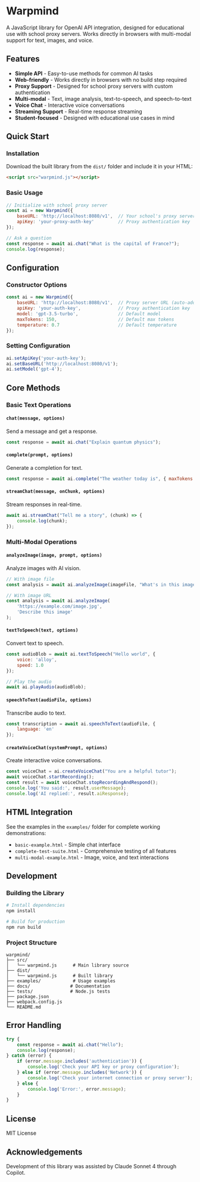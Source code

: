 # Warpmind

A JavaScript library for OpenAI API integration, designed for educational use with school proxy servers. Works directly in browsers with multi-modal support for text, images, and voice.

## Features

- **Simple API** - Easy-to-use methods for common AI tasks
- **Web-friendly** - Works directly in browsers with no build step required
- **Proxy Support** - Designed for school proxy servers with custom authentication
- **Multi-modal** - Text, image analysis, text-to-speech, and speech-to-text
- **Voice Chat** - Interactive voice conversations
- **Streaming Support** - Real-time response streaming
- **Student-focused** - Designed with educational use cases in mind

## Quick Start

### Installation

Download the built library from the `dist/` folder and include it in your HTML:

```html
<script src="warpmind.js"></script>
```

### Basic Usage

```javascript
// Initialize with school proxy server
const ai = new Warpmind({
    baseURL: 'http://localhost:8080/v1',  // Your school's proxy server
    apiKey: 'your-proxy-auth-key'         // Proxy authentication key
});

// Ask a question
const response = await ai.chat("What is the capital of France?");
console.log(response);
```

## Configuration

### Constructor Options

```javascript
const ai = new Warpmind({
    baseURL: 'http://localhost:8080/v1',  // Proxy server URL (auto-adds /v1)
    apiKey: 'your-auth-key',              // Proxy authentication key
    model: 'gpt-3.5-turbo',               // Default model
    maxTokens: 150,                       // Default max tokens
    temperature: 0.7                      // Default temperature
});
```

### Setting Configuration

```javascript
ai.setApiKey('your-auth-key');
ai.setBaseURL('http://localhost:8080/v1');
ai.setModel('gpt-4');
```

## Core Methods

### Basic Text Operations

#### `chat(message, options)`
Send a message and get a response.

```javascript
const response = await ai.chat("Explain quantum physics");
```

#### `complete(prompt, options)`
Generate a completion for text.

```javascript
const response = await ai.complete("The weather today is", { maxTokens: 50 });
```

#### `streamChat(message, onChunk, options)`
Stream responses in real-time.

```javascript
await ai.streamChat("Tell me a story", (chunk) => {
    console.log(chunk);
});
```

### Multi-Modal Operations

#### `analyzeImage(image, prompt, options)`
Analyze images with AI vision.

```javascript
// With image file
const analysis = await ai.analyzeImage(imageFile, "What's in this image?");

// With image URL
const analysis = await ai.analyzeImage(
    'https://example.com/image.jpg',
    'Describe this image'
);
```

#### `textToSpeech(text, options)`
Convert text to speech.

```javascript
const audioBlob = await ai.textToSpeech("Hello world", {
    voice: 'alloy',
    speed: 1.0
});

// Play the audio
await ai.playAudio(audioBlob);
```

#### `speechToText(audioFile, options)`
Transcribe audio to text.

```javascript
const transcription = await ai.speechToText(audioFile, {
    language: 'en'
});
```

#### `createVoiceChat(systemPrompt, options)`
Create interactive voice conversations.

```javascript
const voiceChat = ai.createVoiceChat("You are a helpful tutor");
await voiceChat.startRecording();
const result = await voiceChat.stopRecordingAndRespond();
console.log('You said:', result.userMessage);
console.log('AI replied:', result.aiResponse);
```

## HTML Integration

See the examples in the `examples/` folder for complete working demonstrations:

- `basic-example.html` - Simple chat interface
- `complete-test-suite.html` - Comprehensive testing of all features
- `multi-modal-example.html` - Image, voice, and text interactions

## Development

### Building the Library

```bash
# Install dependencies
npm install

# Build for production
npm run build
```

### Project Structure

```
warpmind/
├── src/
│   └── warpmind.js      # Main library source
├── dist/
│   └── warpmind.js      # Built library
├── examples/            # Usage examples
├── docs/               # Documentation
├── tests/              # Node.js tests
├── package.json
├── webpack.config.js
└── README.md
```

## Error Handling

```javascript
try {
    const response = await ai.chat("Hello");
    console.log(response);
} catch (error) {
    if (error.message.includes('authentication')) {
        console.log('Check your API key or proxy configuration');
    } else if (error.message.includes('Network')) {
        console.log('Check your internet connection or proxy server');
    } else {
        console.log('Error:', error.message);
    }
}
```

## License

MIT License

## Acknowledgements

Development of this library was assisted by Claude Sonnet 4 through Copilot.

